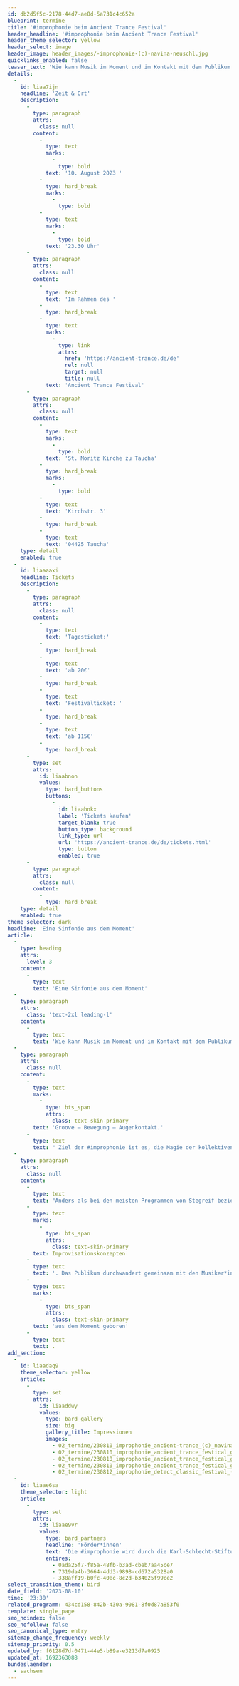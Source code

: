 ```yaml
---
id: db2d5f5c-2178-44d7-ae8d-5a731c4c652a
blueprint: termine
title: '#improphonie beim Ancient Trance Festival'
header_headline: '#improphonie beim Ancient Trance Festival'
header_theme_selector: yellow
header_select: image
header_image: header_images/-improphonie-(c)-navina-neuschl.jpg
quicklinks_enabled: false
teaser_text: 'Wie kann Musik im Moment und im Kontakt mit dem Publikum entstehen? Wo begegnen sich Improvisation und Komposition? Wie lässt sich mitunter sogar eine Sinfonie improvisieren?'
details:
  -
    id: liaa7ijn
    headline: 'Zeit & Ort'
    description:
      -
        type: paragraph
        attrs:
          class: null
        content:
          -
            type: text
            marks:
              -
                type: bold
            text: '10. August 2023 '
          -
            type: hard_break
            marks:
              -
                type: bold
          -
            type: text
            marks:
              -
                type: bold
            text: '23.30 Uhr'
      -
        type: paragraph
        attrs:
          class: null
        content:
          -
            type: text
            text: 'Im Rahmen des '
          -
            type: hard_break
          -
            type: text
            marks:
              -
                type: link
                attrs:
                  href: 'https://ancient-trance.de/de'
                  rel: null
                  target: null
                  title: null
            text: 'Ancient Trance Festival'
      -
        type: paragraph
        attrs:
          class: null
        content:
          -
            type: text
            marks:
              -
                type: bold
            text: 'St. Moritz Kirche zu Taucha'
          -
            type: hard_break
            marks:
              -
                type: bold
          -
            type: text
            text: 'Kirchstr. 3'
          -
            type: hard_break
          -
            type: text
            text: '04425 Taucha'
    type: detail
    enabled: true
  -
    id: liaaaaxi
    headline: Tickets
    description:
      -
        type: paragraph
        attrs:
          class: null
        content:
          -
            type: text
            text: 'Tagesticket:'
          -
            type: hard_break
          -
            type: text
            text: 'ab 20€'
          -
            type: hard_break
          -
            type: text
            text: 'Festivalticket: '
          -
            type: hard_break
          -
            type: text
            text: 'ab 115€'
          -
            type: hard_break
      -
        type: set
        attrs:
          id: liaabnon
          values:
            type: bard_buttons
            buttons:
              -
                id: liaabokx
                label: 'Tickets kaufen'
                target_blank: true
                button_type: background
                link_type: url
                url: 'https://ancient-trance.de/de/tickets.html'
                type: button
                enabled: true
      -
        type: paragraph
        attrs:
          class: null
        content:
          -
            type: hard_break
    type: detail
    enabled: true
theme_selector: dark
headline: 'Eine Sinfonie aus dem Moment'
article:
  -
    type: heading
    attrs:
      level: 3
    content:
      -
        type: text
        text: 'Eine Sinfonie aus dem Moment'
  -
    type: paragraph
    attrs:
      class: 'text-2xl leading-l'
    content:
      -
        type: text
        text: 'Wie kann Musik im Moment und im Kontakt mit dem Publikum entstehen? Wo begegnen sich Improvisation und Komposition? Wie lässt sich mitunter sogar eine ganze Sinfonie improvisieren?'
  -
    type: paragraph
    attrs:
      class: null
    content:
      -
        type: text
        marks:
          -
            type: bts_span
            attrs:
              class: text-skin-primary
        text: 'Groove – Bewegung – Augenkontakt.'
      -
        type: text
        text: " Ziel der #improphonie ist es, die Magie der kollektiven,\_freien Improvisation\_in ihrer Spontanität einzufangen und als\_eigenständiges Werk\_einen Raum zu geben. Die individuelle Stärken der Musiker*innen werden hierbei zur treibenden Energie und die Kommunikation zur eigentlichen Komponistin."
  -
    type: paragraph
    attrs:
      class: null
    content:
      -
        type: text
        text: "Anders als bei den meisten Programmen von Stegreif bezieht sich die #improphonie nicht auf ein bestehendes sinfonisches Werk, das rekomponiert wird, sondern\_beruht ausschließlich auf "
      -
        type: text
        marks:
          -
            type: bts_span
            attrs:
              class: text-skin-primary
        text: Improvisationskonzepten
      -
        type: text
        text: '. Das Publikum durchwandert gemeinsam mit den Musiker*innen die vier Sätze einer Sinfonie, die auf diese Art und Weise nie wieder erklingen wird – denn sie ist '
      -
        type: text
        marks:
          -
            type: bts_span
            attrs:
              class: text-skin-primary
        text: 'aus dem Moment geboren'
      -
        type: text
        text: .
add_section:
  -
    id: liaadaq9
    theme_selector: yellow
    article:
      -
        type: set
        attrs:
          id: liaaddwy
          values:
            type: bard_gallery
            size: big
            gallery_title: Impressionen
            images:
              - 02_termine/230810_improphonie_ancient-trance_(c)_navina_neuschl.jpg.jpg
              - 02_termine/230810_improphonie_ancient_trance_festical_gallery_(c)_navina-neuschl.jpg
              - 02_termine/230810_improphonie_ancient_trance_festical_gallery_02_(c)_navina-neuschl.jpg
              - 02_termine/230810_improphonie_ancient_trance_festical_gallery_03_(c)_navina-neuschl.jpg
              - 02_termine/230812_improphonie_detect_classic_festival_(c)_navina_neuschl.jpg
  -
    id: liaae6sa
    theme_selector: light
    article:
      -
        type: set
        attrs:
          id: liaae9vr
          values:
            type: bard_partners
            headline: 'Förder*innen'
            text: 'Die #improphonie wird durch die Karl-Schlecht-Stiftung und die AVENTIS Foundation gefördert.'
            entires:
              - 0ada25f7-f85a-48fb-b3ad-cbeb7aa45ce7
              - 7319da4b-3664-4dd3-9898-cd672a5328a0
              - 338aff19-b0fc-40ec-8c2d-b34025f99ce2
select_transition_theme: bird
date_field: '2023-08-10'
time: '23:30'
related_programm: 434cd158-842b-430a-9081-8f0d87a853f0
template: single_page
seo_noindex: false
seo_nofollow: false
seo_canonical_type: entry
sitemap_change_frequency: weekly
sitemap_priority: 0.5
updated_by: f6128d7d-0471-44e5-b89a-e3213d7a0925
updated_at: 1692363088
bundeslaender:
  - sachsen
---
```

